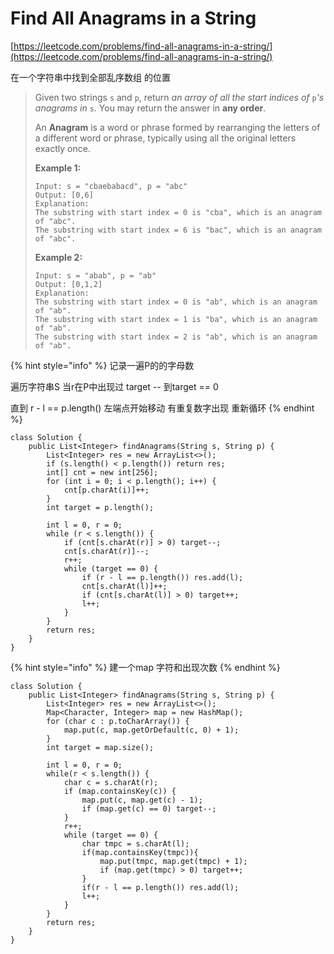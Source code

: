 # Find All Anagrams in a String

[https://leetcode.com/problems/find-all-anagrams-in-a-string/](https://leetcode.com/problems/find-all-anagrams-in-a-string/)

在一个字符串中找到全部乱序数组 的位置

> Given two strings `s` and `p`, return _an array of all the start indices of_ `p`_'s anagrams in_ `s`. You may return the answer in **any order**.
>
> An **Anagram** is a word or phrase formed by rearranging the letters of a different word or phrase, typically using all the original letters exactly once.
>
> &#x20;
>
> **Example 1:**
>
> ```
> Input: s = "cbaebabacd", p = "abc"
> Output: [0,6]
> Explanation:
> The substring with start index = 0 is "cba", which is an anagram of "abc".
> The substring with start index = 6 is "bac", which is an anagram of "abc".
> ```
>
> **Example 2:**
>
> ```
> Input: s = "abab", p = "ab"
> Output: [0,1,2]
> Explanation:
> The substring with start index = 0 is "ab", which is an anagram of "ab".
> The substring with start index = 1 is "ba", which is an anagram of "ab".
> The substring with start index = 2 is "ab", which is an anagram of "ab".
> ```

{% hint style="info" %}
记录一遍P的的字母数

遍历字符串S 当r在P中出现过 target -- 到target == 0

直到 r - l == p.length() 左端点开始移动 有重复数字出现 重新循环
{% endhint %}

```
class Solution {
    public List<Integer> findAnagrams(String s, String p) {
        List<Integer> res = new ArrayList<>();
        if (s.length() < p.length()) return res;
        int[] cnt = new int[256];
        for (int i = 0; i < p.length(); i++) {
            cnt[p.charAt(i)]++;
        }
        int target = p.length();
        
        int l = 0, r = 0;
        while (r < s.length()) {
            if (cnt[s.charAt(r)] > 0) target--;
            cnt[s.charAt(r)]--;
            r++;
            while (target == 0) {
                if (r - l == p.length()) res.add(l);
                cnt[s.charAt(l)]++;
                if (cnt[s.charAt(l)] > 0) target++;
                l++;
            }
        }
        return res;
    }
}
```

{% hint style="info" %}
建一个map 字符和出现次数
{% endhint %}

```
class Solution {
    public List<Integer> findAnagrams(String s, String p) {
        List<Integer> res = new ArrayList<>();
        Map<Character, Integer> map = new HashMap();
        for (char c : p.toCharArray()) {
            map.put(c, map.getOrDefault(c, 0) + 1);
        }
        int target = map.size();
        
        int l = 0, r = 0;
        while(r < s.length()) {
            char c = s.charAt(r);
            if (map.containsKey(c)) {
                map.put(c, map.get(c) - 1);
                if (map.get(c) == 0) target--;
            }
            r++;
            while (target == 0) {
                char tmpc = s.charAt(l);
                if(map.containsKey(tmpc)){
                    map.put(tmpc, map.get(tmpc) + 1);
                    if (map.get(tmpc) > 0) target++;
                }
                if(r - l == p.length()) res.add(l);
                l++;
            }
        }
        return res;
    }
}
```
